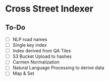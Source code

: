 # Cross Street Indexer

## To-Do

- [ ] NLP road names
- [ ] Single key index
- [ ] Index derived from QA Tiles
- [ ] S3 Bucket Upload to hashes
- [ ] Carmen Normalization
- [ ] Natural Language Processing to derive data
- [ ] Map & Set